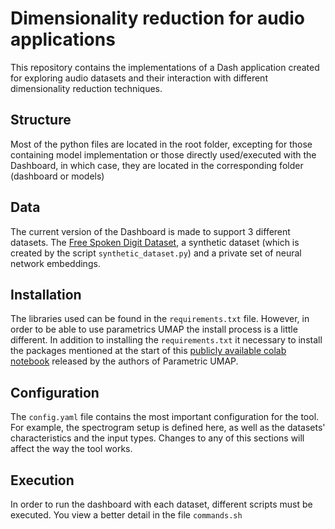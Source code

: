 # Dimensionality reduction for audio applications
This repository contains the implementations of a Dash application created for exploring audio datasets and their
interaction with different dimensionality reduction techniques.

## Structure
Most of the python files are located in the root folder, excepting for those containing model implementation or those
 directly used/executed with the Dashboard, in which case, they are located in the corresponding folder (dashboard or 
 models)

## Data
The current version of the Dashboard is made to support 3 different datasets. 
The [Free Spoken Digit Dataset](https://github.com/Jakobovski/free-spoken-digit-dataset), a 
synthetic dataset (which is created by the script `synthetic_dataset.py`) and a private set of neural network
embeddings.

## Installation
The libraries used can be found in the `requirements.txt` file. However, in order to be able to use parametrics
UMAP the install process is a little different. In addition to installing the `requirements.txt` it necessary
to install the packages mentioned at the start of this
 [publicly available colab notebook](https://colab.research.google.com/drive/1L0W9IibHMPw3k35k1NSqz4HuN-ffKUgM) 
 released by the authors of Parametric UMAP. 

## Configuration
The `config.yaml` file contains the most important configuration for the tool. For example, the spectrogram
setup is defined here, as well as the datasets' characteristics and the input types. Changes to any
of this sections will affect the way the tool works. 

## Execution
In order to run the dashboard with each dataset, different scripts must be executed. You view a better
detail in the file `commands.sh`

